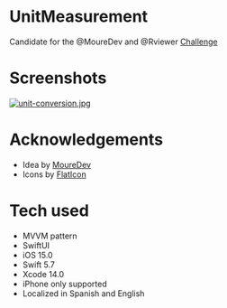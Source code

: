 # UnitMeasurement

Candidate for the @MoureDev and @Rviewer [Challenge](https://go.rviewer.io/dev-unit-converter-es/?utm_source=mouredev&utm_medium=github_repo&utm_campaign=unit_converter_mouredev)

# Screenshots

[![unit-conversion.jpg](https://i.postimg.cc/xCdSLryH/unit-conversion.jpg)](https://postimg.cc/94sSjnkF)

# Acknowledgements

- Idea by [MoureDev](https://mouredev.com)
- Icons by [FlatIcon](https://www.flaticon.com)


# Tech used

- MVVM pattern
- SwiftUI
- iOS 15.0
- Swift 5.7
- Xcode 14.0
- iPhone only supported
- Localized in Spanish and English
